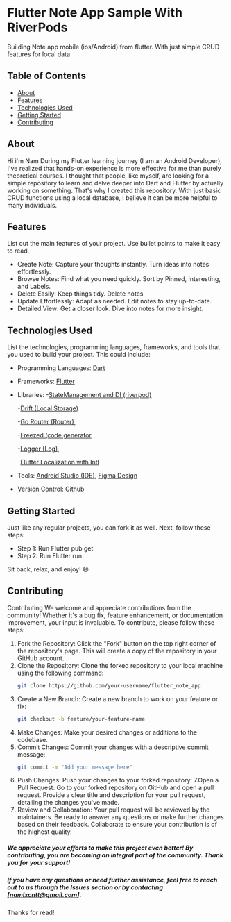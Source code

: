 # Flutter Note App Sample With RiverPods

Building Note app mobile (ios/Android) from flutter. With just simple CRUD features for local data

## Table of Contents

- [About](#about)
- [Features](#features)
- [Technologies Used](#technologies-used)
- [Getting Started](#getting-started)
- [Contributing](#contributing)

## About
Hi i'm Nam
During my Flutter learning journey (I am an Android Developer), I've realized that hands-on experience is more effective for me than purely theoretical courses.
I thought that people, like myself, are looking for a simple repository to learn and delve deeper into Dart and Flutter by actually working on something. That's why I created this repository. With just basic CRUD functions using a local database, I believe it can be more helpful to many individuals.


## Features

List out the main features of your project. Use bullet points to make it easy to read.

- Create Note: Capture your thoughts instantly. Turn ideas into notes effortlessly.
- Browse Notes: Find what you need quickly. Sort by Pinned, Interesting, and Labels.
- Delete Easily: Keep things tidy. Delete notes
- Update Effortlessly: Adapt as needed. Edit notes to stay up-to-date.
- Detailed View: Get a closer look. Dive into notes for more insight.

## Technologies Used

List the technologies, programming languages, frameworks, and tools that you used to build your project. This could include:
- Programming Languages: [Dart](https://dart.dev/)
- Frameworks: [Flutter](https://flutter.dev/)
- Libraries:
  -[StateManagement and DI (riverpod)](https://pub.dev/packages/riverpod)
  
  -[Drift (Local Storage)](https://pub.dev/packages/drift)
  
  -[Go Router (Router)](https://pub.dev/packages/go_router),
  
  -[Freezed (code generator](https://pub.dev/packages/freezed),
  
  -[Logger (Log)](https://pub.dev/packages/logger),
  
  -[Flutter Localization with Intl](https://pub.dev/packages/intl)
  
- Tools: [Android Studio (IDE)](https://developer.android.com/studio), [Figma Design](https:figma.com)
  
- Version Control: Github


## Getting Started
Just like any regular projects, you can fork it as well.
Next, follow these steps:

- Step 1: Run Flutter pub get
- Step 2: Run Flutter run

Sit back, relax, and enjoy! 😄


## Contributing
Contributing
We welcome and appreciate contributions from the community! Whether it's a bug fix, feature enhancement, or documentation improvement, your input is invaluable. To contribute, please follow these steps:

1. Fork the Repository: Click the "Fork" button on the top right corner of the repository's page. This will create a copy of the repository in your GitHub account.
2. Clone the Repository: Clone the forked repository to your local machine using the following command:
    ```bash
    git clone https://github.com/your-username/flutter_note_app
    ```
3. Create a New Branch: Create a new branch to work on your feature or fix:
    ```bash
    git checkout -b feature/your-feature-name
    ```
4. Make Changes: Make your desired changes or additions to the codebase.
5. Commit Changes: Commit your changes with a descriptive commit message:
     ```bash
    git commit -m "Add your message here"
    ```
6. Push Changes: Push your changes to your forked repository:
   7.Open a Pull Request: Go to your forked repository on GitHub and open a pull request. Provide a clear title and description for your pull request, detailing the changes you've made.
7. Review and Collaboration: Your pull request will be reviewed by the maintainers. Be ready to answer any questions or make further changes based on their feedback. Collaborate to ensure your contribution is of the highest quality.

##### We appreciate your efforts to make this project even better! By contributing, you are becoming an integral part of the community. Thank you for your support!

##### If you have any questions or need further assistance, feel free to reach out to us through the Issues section or by contacting [namlxcntt@gmail.com].

Thanks for read!
